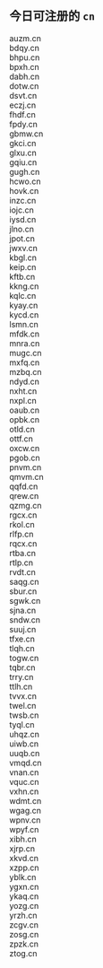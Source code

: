 
## 今日可注册的 `cn`
>
auzm.cn   
bdqy.cn   
bhpu.cn   
bpxh.cn   
dabh.cn   
dotw.cn   
dsvt.cn   
eczj.cn   
fhdf.cn   
fpdy.cn   
gbmw.cn   
gkci.cn   
glxu.cn   
gqiu.cn   
gugh.cn   
hcwo.cn   
hovk.cn   
inzc.cn   
iojc.cn   
iysd.cn   
jlno.cn   
jpot.cn   
jwxv.cn   
kbgl.cn   
keip.cn   
kftb.cn   
kkng.cn   
kqlc.cn   
kyay.cn   
kycd.cn   
lsmn.cn   
mfdk.cn   
mnra.cn   
mugc.cn   
mxfq.cn   
mzbq.cn   
ndyd.cn   
nxht.cn   
nxpl.cn   
oaub.cn   
opbk.cn   
otld.cn   
ottf.cn   
oxcw.cn   
pgob.cn   
pnvm.cn   
qmvm.cn   
qqfd.cn   
qrew.cn   
qzmg.cn   
rgcx.cn   
rkol.cn   
rlfp.cn   
rqcx.cn   
rtba.cn   
rtlp.cn   
rvdt.cn   
saqg.cn   
sbur.cn   
sgwk.cn   
sjna.cn   
sndw.cn   
suuj.cn   
tfxe.cn   
tlqh.cn   
togw.cn   
tqbr.cn   
trry.cn   
ttlh.cn   
tvvx.cn   
twel.cn   
twsb.cn   
tyql.cn   
uhqz.cn   
uiwb.cn   
uuqb.cn   
vmqd.cn   
vnan.cn   
vquc.cn   
vxhn.cn   
wdmt.cn   
wgag.cn   
wpnv.cn   
wpyf.cn   
xibh.cn   
xjrp.cn   
xkvd.cn   
xzpp.cn   
yblk.cn   
ygxn.cn   
ykaq.cn   
yozg.cn   
yrzh.cn   
zcgv.cn   
zosg.cn   
zpzk.cn   
ztog.cn   


